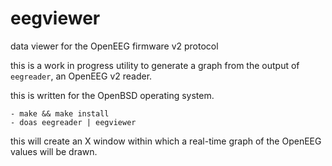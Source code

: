 # eegviewer
data viewer for the OpenEEG firmware v2 protocol

this is a work in progress utility to generate a graph from
the output of `eegreader`, an OpenEEG v2 reader.

this is written for the OpenBSD operating system.

    - make && make install
    - doas eegreader | eegviewer

this will create an X window within which a real-time graph
of the OpenEEG values will be drawn.
